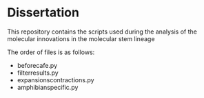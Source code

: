 # Dissertation
This repository contains the scripts used during the analysis of the molecular innovations in the molecular stem lineage


The order of files is as follows: 

- beforecafe.py
- filterresults.py
- expansionscontractions.py
- amphibianspecific.py

